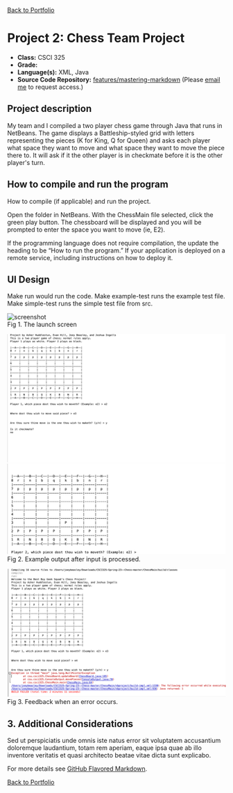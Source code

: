 [Back to Portfolio](./)

Project 2: Chess Team Project
===============

-   **Class:** CSCI 325
-   **Grade:** 
-   **Language(s):** XML, Java
-   **Source Code Repository:** [features/mastering-markdown]([https://github.com/csu-cs/CSCI325-Spring-23--Chess])
    (Please [email me](mailto:JWBeasley@csustudent.net?subject=GitHub%20Access) to request access.)

## Project description

My team and I compiled a two player chess game through Java that runs in NetBeans. The game displays a Battleship-styled grid with letters representing the pieces (K for King, Q for Queen) and asks each player what space they want to move and what space they want to move the piece there to. It will ask if it the other player is in checkmate before it is the other player's turn.

## How to compile and run the program

How to compile (if applicable) and run the project.

Open the folder in NetBeans. With the ChessMain file selected, click the green play button. The chessboard will be displayed and you will be prompted to enter the space you want to move (ie, E2).



If the programming language does not require compilation, the update the heading to be “How to run the program.” If your application is deployed on a remote service, including instructions on how to deploy it.

## UI Design

Make run would run the code. Make example-test runs the example test file. Make simple-test runs the simple test file from src.

![screenshot](images/chessimage.png)  
Fig 1. The launch screen

![screenshot](images/chessimage2.png)  
![screenshot](images/chessimage3.png) 
Fig 2. Example output after input is processed.

![screenshot](images/chessimageerror.png)  
Fig 3. Feedback when an error occurs.

## 3. Additional Considerations

Sed ut perspiciatis unde omnis iste natus error sit voluptatem accusantium doloremque laudantium, totam rem aperiam, eaque ipsa quae ab illo inventore veritatis et quasi architecto beatae vitae dicta sunt explicabo. 

For more details see [GitHub Flavored Markdown](https://guides.github.com/features/mastering-markdown/).

[Back to Portfolio](./)
